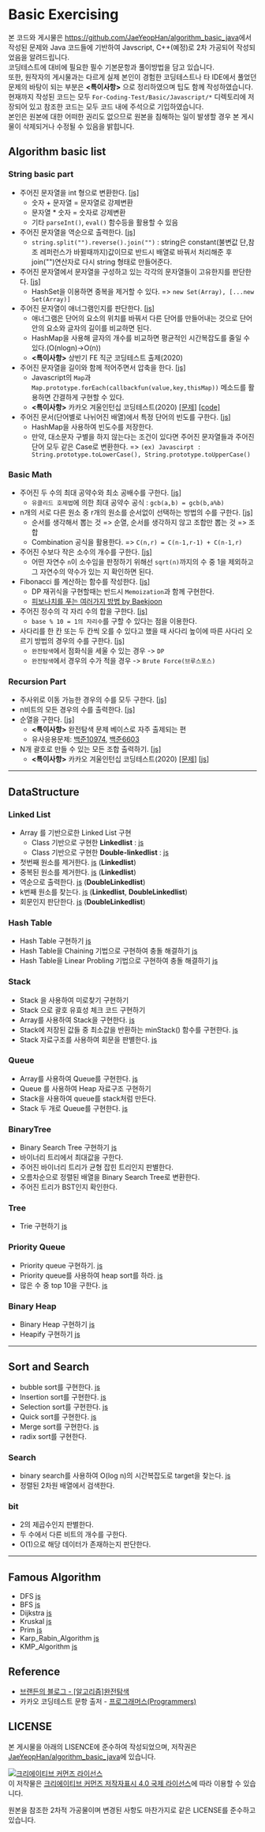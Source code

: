 # Basic Exercising
 본 코드와 게시물은 <https://github.com/JaeYeopHan/algorithm_basic_java>에서 작성된 문제와 Java 코드들에 기반하여 Javscript, C++(예정)로 2차 가공되어 작성되었음을 알려드립니다. <br>코딩테스트에 대비에 필요한 필수 기본문항과 풀이방법을 담고 있습니다. <br>또한, 원작자의 게시물과는 다르게 실제 본인이 경험한 코딩테스트나 타 IDE에서 풀었던 문제의 바탕이 되는 부분은 __<특이사항>__ 으로 정리하였으며 팁도 함께 작성하였습니다. <br>현재까지 작성된 코드는 모두 `For-Coding-Test/Basic/Javascript/*` 디렉토리에 저장되어 있고 참조한 코드는 모두 코드 내에 주석으로 기입하였습니다. <br>본인은 원본에 대한 어떠한 권리도 없으므로 원본을 침해하는 일이 발생할 경우 본 게시물이 삭제되거나 수정될 수 있음을 밝힙니다.
</br>

## Algorithm basic list
### String basic part
* 주어진 문자열을 int 형으로 변환한다.
    [[js]](https://github.com/ss-won/For-Coding-Test/blob/master/Basic/Javascript/Algorithm_Basic_List/string1.js) 
    * 숫자 + 문자열 = 문자열로 강제변환
    * 문자열 * 숫자 = 숫자로 강제변환
    * 기타 `parseInt()`, `eval()` 함수등을 활용할 수 있음
* 주어진 문자열을 역순으로 출력한다.
    [[js]](https://github.com/ss-won/For-Coding-Test/blob/master/Basic/Javascript/Algorithm_Basic_List/string2.js) 
    * `string.split("").reverse().join("")` : string은 constant(불변값 단,참조 레퍼런스가 바뀔때까지)값이므로 반드시 배열로 바꿔서 처리해준 후 join("")연산자로 다시 string 형태로 만들어준다.
* 주어진 문자열에서 문자열을 구성하고 있는 각각의 문자열들이 고유한지를 판단한다.
    [[js]](https://github.com/ss-won/For-Coding-Test/blob/master/Basic/Javascript/Algorithm_Basic_List/string3.js) 
    * HashSet을 이용하면 중복을 제거할 수 있다. => `new Set(Array), [...new Set(Array)]`
* 주어진 문자열이 애너그램인지를 판단한다.
    [[js]](https://github.com/ss-won/For-Coding-Test/blob/master/Basic/Javascript/Algorithm_Basic_List/string4.js) 
    * 애너그램은 단어의 요소의 위치를 바꿔서 다른 단어를 만들어내는 것으로 단어안의 요소와 글자의 길이를 비교하면 된다.
    * HashMap을 사용해 글자의 개수를 비교하면 평균적인 시간복잡도를 줄일 수 있다.(O(nlogn)->O(n))
    * __<특이사항>__ 상반기 FE 직군 코딩테스트 출제(2020) 
* 주어진 문자열을 길이와 함께 적어주면서 압축을 한다.
    [[js]](https://github.com/ss-won/For-Coding-Test/blob/master/Basic/Javascript/Algorithm_Basic_List/string5.js) 
    * Javascript의 `Map`과 `Map.prototype.forEach(callbackfun(value,key,thisMap))` 메소드를 활용하면 간결하게 구현할 수 있다.
    * __<특이사항>__ 카카오 겨울인턴십 코딩테스트(2020) [[문제]](https://programmers.co.kr/learn/courses/30/lessons/60057) [[code]](https://github.com/ss-won/For-Coding-Test/blob/master/KaKao/%5BLevle2%5D%EB%AC%B8%EC%9E%90%EC%97%B4%20%EC%95%95%EC%B6%95.js)
* 주어진 문서(단어별로 나뉘어진 배열)에서 특정 단어의 빈도를 구한다.
    [[js]](https://github.com/ss-won/For-Coding-Test/blob/master/Basic/Javascript/Algorithm_Basic_List/string6.js) 
    * HashMap을 사용하여 빈도수를 저장한다.
    * 만약, 대소문자 구별을 하지 않는다는 조건이 있다면 주어진 문자열들과 주어진 단어 모두 같은 Case로 변환한다. => `(ex) Javascirpt : String.prototype.toLowerCase(), String.prototype.toUpperCase()`
### Basic Math
* 주어진 두 수의 최대 공약수와 최소 공배수를 구한다.
    [[js]](https://github.com/ss-won/For-Coding-Test/blob/master/Basic/Javascript/Algorithm_Basic_List/math1.js) 
    * `유클리드 호제법`에 의한 최대 공약수 공식 : `gcb(a,b) = gcb(b,a%b)`
* n개의 서로 다른 원소 중 r개의 원소를 순서없이 선택하는 방법의 수를 구한다.
    [[js]](https://github.com/ss-won/For-Coding-Test/blob/master/Basic/Javascript/Algorithm_Basic_List/math2.js) 
    * 순서를 생각해서 뽑는 것 => 순열, 순서를 생각하지 않고 조합만 뽑는 것 => 조합
    * Combination 공식을 활용한다. => `C(n,r) = C(n-1,r-1) + C(n-1,r)`
* 주어진 수보다 작은 소수의 개수를 구한다.
    [[js]](https://github.com/ss-won/For-Coding-Test/blob/master/Basic/Javascript/Algorithm_Basic_List/math3.js) 
    * 어떤 자연수 `n`이 소수임을 판정하기 위해선 `sqrt(n)`까지의 수 중 1을 제외하고 그 자연수의 약수가 있는 지 확인하면 된다.
* Fibonacci 를 계산하는 함수를 작성한다.
    [[js]](https://github.com/ss-won/For-Coding-Test/blob/master/Basic/Javascript/Algorithm_Basic_List/math4.js) 
    * DP 재귀식을 구현할때는 반드시 `Memoization`과 함께 구현한다.
    * [피보나치를 푸는 여러가지 방법 by Baekjoon](https://www.acmicpc.net/blog/view/28)
* 주어진 정수의 각 자리 수의 합을 구한다.
    [[js]](https://github.com/ss-won/For-Coding-Test/blob/master/Basic/Javascript/Algorithm_Basic_List/math5.js) 
    * `base % 10 = 1의 자리수`를 구할 수 있다는 점을 이용한다.
* 사다리를 한 칸 또는 두 칸씩 오를 수 있다고 했을 때 사다리 높이에 따른 사다리 오르기 방법의 경우의 수를 구한다.
    [[js]](https://github.com/ss-won/For-Coding-Test/blob/master/Basic/Javascript/Algorithm_Basic_List/math6.js) 
    * `완전탐색`에서 점화식을 세울 수 있는 경우 -> `DP`
    * `완전탐색`에서 경우의 수가 적을 경우 -> `Brute Force(브루스포스)`
### Recursion Part
* 주사위로 이동 가능한 경우의 수를 모두 구한다.
    [[js]](https://github.com/ss-won/For-Coding-Test/blob/master/Basic/Javascript/Algorithm_Basic_List/recur1.js) 
* n비트의 모든 경우의 수를 출력한다.
    [[js]](https://github.com/ss-won/For-Coding-Test/blob/master/Basic/Javascript/Algorithm_Basic_List/recur2.js) 
* 순열을 구한다.
    [[js]](https://github.com/ss-won/For-Coding-Test/blob/master/Basic/Javascript/Algorithm_Basic_List/recur3.js) 
    * __<특이사항>__ 완전탐색 문제 베이스로 자주 출제되는 편
    * 유사응용문제: [백준10974](https://www.acmicpc.net/problem/10974), [백준6603](https://www.acmicpc.net/problem/6603)
* N개 괄호로 만들 수 있는 모든 조합 출력하기.
    [[js]](https://github.com/ss-won/For-Coding-Test/blob/master/Basic/Javascript/Algorithm_Basic_List/recur4.js) 
    * __<특이사항>__ 카카오 겨울인턴십 코딩테스트(2020) 
    [[문제]](https://programmers.co.kr/learn/courses/30/lessons/60058) 
    [[js]](https://github.com/ss-won/For-Coding-Test/blob/master/KaKao/%5BLevel2%5D%EA%B4%84%ED%98%B8%20%EB%B3%80%ED%99%98.js) 
<hr>

## DataStructure
### Linked List
- Array 를 기반으로한 Linked List 구현
    - Class 기반으로 구현한 __Linkedlist__ : [js](https://github.com/ss-won/For-Coding-Test/blob/master/Basic/Javascript/Datastructure/linkedlist.js)
    - Class 기반으로 구현한 __Double-linkedlist__ : [js](https://github.com/ss-won/For-Coding-Test/blob/master/Basic/Javascript/Datastructure/double_linkedlist.js)
- 첫번째 원소를 제거한다. [js](https://github.com/ss-won/For-Coding-Test/blob/master/Basic/Javascript/Datastructure/link3.js) (__Linkedlist__)
- 중복된 원소를 제거한다. [js](https://github.com/ss-won/For-Coding-Test/blob/master/Basic/Javascript/Datastructure/link4.js) (__Linkedlist__)
- 역순으로 출력한다. [js](https://github.com/ss-won/For-Coding-Test/blob/master/Basic/Javascript/Datastructure/link5.js) (__DoubleLinkedlist__)
- k번째 원소를 찾는다. [js](https://github.com/ss-won/For-Coding-Test/blob/master/Basic/Javascript/Datastructure/link6.js) (__Linkedlist__, __DoubleLinkedlist__)
- 회문인지 판단한다. [js](https://github.com/ss-won/For-Coding-Test/blob/master/Basic/Javascript/Datastructure/link7.js) (__DoubleLinkedlist__)

### Hash Table
- Hash Table 구현하기 [js](https://github.com/ss-won/For-Coding-Test/blob/master/Basic/Javascript/Datastructure/hashtable.js)
- Hash Table을 Chaining 기법으로 구현하여 충돌 해결하기 [js](https://github.com/ss-won/For-Coding-Test/blob/master/Basic/Javascript/Datastructure/ht_chaining.js)
- Hash Table을 Linear Probling 기법으로 구현하여 충돌 해결하기 [js](https://github.com/ss-won/For-Coding-Test/blob/master/Basic/Javascript/Datastructure/ht_linear_probling.js)

### Stack
- Stack 을 사용하여 미로찾기 구현하기
- Stack 으로 괄호 유효성 체크 코드 구현하기
- Array를 사용하여 Stack을 구현한다. [js](https://github.com/ss-won/For-Coding-Test/blob/master/Basic/Javascript/Datastructure/s3.js)
- Stack에 저장된 값들 중 최소값을 반환하는 minStack() 함수를 구현한다. [js](https://github.com/ss-won/For-Coding-Test/blob/master/Basic/Javascript/Datastructure/s4.js)
- Stack 자료구조를 사용하여 회문을 판별한다. [js](https://github.com/ss-won/For-Coding-Test/blob/master/Basic/Javascript/Datastructure/s5.js)

### Queue
- Array를 사용하여 Queue를 구현한다. [js](https://github.com/ss-won/For-Coding-Test/blob/master/Basic/Javascript/Datastructure/q1.js)
- Queue 를 사용하여 Heap 자료구조 구현하기 
- Stack을 사용하여 queue를 stack처럼 만든다.
- Stack 두 개로 Queue를 구현한다. [js](https://github.com/ss-won/For-Coding-Test/blob/master/Basic/Javascript/Datastructure/q4.js)

### BinaryTree
- Binary Search Tree 구현하기 [js](https://github.com/ss-won/For-Coding-Test/blob/master/Basic/Javascript/Datastructure/bst.js)
- 바이너리 트리에서 최대값을 구한다.
- 주어진 바이너리 트리가 균형 잡힌 트리인지 판별한다.
- 오름차순으로 정렬된 배열을 Binary Search Tree로 변환한다.
- 주어진 트리가 BST인지 확인한다.

### Tree
- Trie 구현하기 [js](https://github.com/ss-won/For-Coding-Test/blob/master/Basic/Javascript/Datastructure/trie.js)

### Priority Queue
- Priority queue 구현하기. [js](https://github.com/ss-won/For-Coding-Test/blob/master/Basic/Javascript/Datastructure/priorityqueue.js)
- Priority queue를 사용하여 heap sort를 하라. [js](https://github.com/ss-won/For-Coding-Test/blob/master/Basic/Javascript/Datastructure/heapsort.js)
- 많은 수 중 top 10을 구한다. [js](https://github.com/ss-won/For-Coding-Test/blob/master/Basic/Javascript/Datastructure/pq3.js)

### Binary Heap
- Binary Heap 구현하기 [js](https://github.com/ss-won/For-Coding-Test/blob/master/Basic/Javascript/Datastructure/heap.js)
- Heapify 구현하기 [js](https://github.com/ss-won/For-Coding-Test/blob/master/Basic/Javascript/Datastructure/heapify.js)
<hr>

## Sort and Search
- bubble sort를 구현한다. [js](https://github.com/ss-won/For-Coding-Test/blob/master/Basic/Javascript/SortandSearch/bubblesort.js) 
- Insertion sort를 구현한다. [js](https://github.com/ss-won/For-Coding-Test/blob/master/Basic/Javascript/SortandSearch/insertionsort.js)
- Selection sort를 구현한다. [js](https://github.com/ss-won/For-Coding-Test/blob/master/Basic/Javascript/SortandSearch/selectionsort.js)
- Quick sort를 구현한다. [js](https://github.com/ss-won/For-Coding-Test/blob/master/Basic/Javascript/SortandSearch/quicksort.js)
- Merge sort를 구현한다. [js](https://github.com/ss-won/For-Coding-Test/blob/master/Basic/Javascript/SortandSearch/mergesort.js)
- radix sort를 구현한다.

### Search
- binary search를 사용하여 O(log n)의 시간복잡도로 target을 찾는다. [js](https://github.com/ss-won/For-Coding-Test/blob/master/Basic/Javascript/SortandSearch/binarysearch.js)
- 정렬된 2차원 배열에서 검색한다.

### bit
- 2의 제곱수인지 판별한다.
- 두 수에서 다른 비트의 개수를 구한다.
- O(1)으로 해당 데이터가 존재하는지 판단한다.
<hr>

## Famous Algorithm
- DFS [js](https://github.com/ss-won/For-Coding-Test/blob/master/Basic/Javascript/Famous_Algorithm/dfs.js)
- BFS [js](https://github.com/ss-won/For-Coding-Test/blob/master/Basic/Javascript/Famous_Algorithm/bfs.js)
- Dijkstra [js](https://github.com/ss-won/For-Coding-Test/blob/master/Basic/Javascript/Famous_Algorithm/dijkstra.js)
- Kruskal [js](https://github.com/ss-won/For-Coding-Test/blob/master/Basic/Javascript/Famous_Algorithm/kruskal.js)
- Prim [js](https://github.com/ss-won/For-Coding-Test/blob/master/Basic/Javascript/Famous_Algorithm/prim.js)
- Karp_Rabin_Algorithm [js](https://github.com/ss-won/For-Coding-Test/blob/master/Basic/Javascript/Famous_Algorithm/rabin_karp.js)
- KMP_Algorithm [js](https://github.com/ss-won/For-Coding-Test/blob/master/Basic/Javascript/Famous_Algorithm/kmp.js)

## Reference
* [브랜든의 블로그 - [알고리즘]완전탐색](https://brenden.tistory.com/10)
* 카카오 코딩테스트 문항 출저 - [프로그래머스(Programmers)](https://programmers.co.kr/learn/challenges)

## LICENSE
본 게시물을 아래의 LISENCE에 준수하여 작성되었으며, 저작권은 [JaeYeopHan/algorithm_basic_java](https://github.com/JaeYeopHan/algorithm_basic_java)에 있습니다.

<a rel="license" href="http://creativecommons.org/licenses/by/4.0/"><img alt="크리에이티브 커먼즈 라이선스" style="border-width:0" src="https://i.creativecommons.org/l/by/4.0/88x31.png" /></a><br />이 저작물은 <a rel="license" href="http://creativecommons.org/licenses/by/4.0/">크리에이티브 커먼즈 저작자표시 4.0 국제 라이선스</a>에 따라 이용할 수 있습니다.

원본을 참조한 2차적 가공물이며 변경된 사항도 마찬가지로 같은 LICENSE를 준수하고 있습니다.